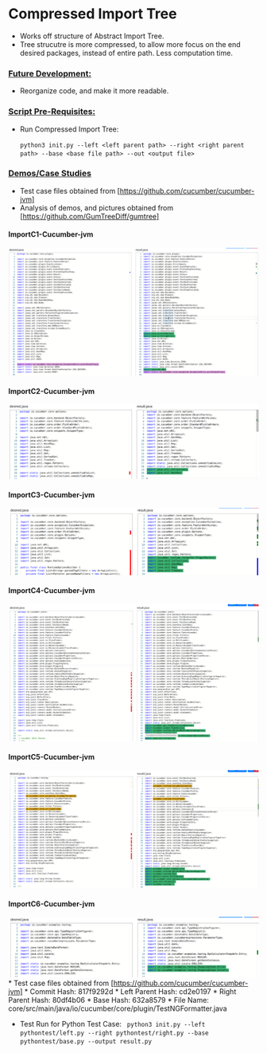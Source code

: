 # Compressed Import Tree

* Works off structure of Abstract Import Tree.
* Tree strucutre is more compressed, to allow more focus on the end desired packages, instead of entire path. Less computation time. 



### <u>Future Development:</u>
* Reorganize code, and make it more readable. 

### <u>Script Pre-Requisites:</u>

* Run Compressed Import Tree:

    `python3 init.py --left <left parent path> --right <right parent path> --base <base file path> --out <output file>`


### <u>Demos/Case Studies</u>

* Test case files obtained from [https://github.com/cucumber/cucumber-jvm]
* Analysis of demos, and pictures obtained from [https://github.com/GumTreeDiff/gumtree]


#### <b>ImportC1-Cucumber-jvm</b>
![My Image](images/importC1.png)

#### <b>ImportC2-Cucumber-jvm</b>
![My Image](images/importC2.png)

#### <b>ImportC3-Cucumber-jvm</b>
![My Image](images/importC3.png)

#### <b>ImportC4-Cucumber-jvm</b>
![My Image](images/importC4.png)

#### <b>ImportC5-Cucumber-jvm</b>
![My Image](images/importC5.png)

#### <b>ImportC6-Cucumber-jvm</b>
![My Image](images/importC6.png)
    * Test case files obtained from [https://github.com/cucumber/cucumber-jvm]
        * Commit Hash: 817f9292d
        * Left Parent Hash: cd2e0197
        * Right Parent Hash: 80df4b06
        * Base Hash: 632a8579
        * File Name: core/src/main/java/io/cucumber/core/plugin/TestNGFormatter.java
* Test Run for Python Test Case:
    ` python3 init.py --left pythontest/left.py --right pythontest/right.py --base pythontest/base.py --output result.py`
